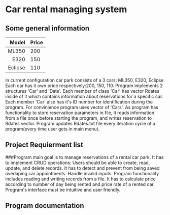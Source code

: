 # Car rental managing system
## Some general information
| Model | Price |
|-----:|-----------|
| ML350| 200 |
| E320| 150 |
| Eclipse| 110 |
In current configuration car park consists of a 3 cars: ML350, E320, Eclipse.
Each car has it own price respectively:200, 150, 110.
Program implements 2 structures 'Car' and 'Date'.
Each member of class 'Car' has vector Rdates inside of it which contains information about reservations for a specific car.
Each member 'Car' also has it's ID number for identification during the program.
For convinience program uses vector of 'Cars'.
As program has functionality to store reservation parameters in file, it reads information from a file once before starting the program, and writes reservation to Rdates vector. Program updates Rdates.txt file every iteration cycle of a program(every time user gets in main menu).

## Project Requierment list
###Program main goal is to manage reservations of a rental car park.
It has to implement CRUD operations: Users should be able to create, read, update, and delete records. 
It has to detect and prevent from being saved overlaping car appointments. 
Handle invalid inputs.
Program functionality includes reading and writing records from a file.
It has to calculate price according to number of day being rented and price rate of a rented car.
Program's interface must be intuitive and user friendly.

## Program documentation
